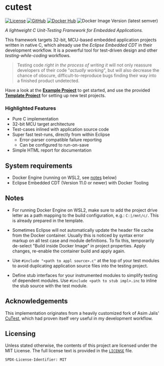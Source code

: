 # cutest

[![License](https://img.shields.io/github/license/islandcontroller/cutest)](LICENSE) [![GitHub](https://shields.io/badge/github-islandcontroller%2Fcutest-black?logo=github)](https://github.com/islandcontroller/cutest) [![Docker Hub](https://shields.io/badge/docker-islandc%2Fcutest-blue?logo=docker)](https://hub.docker.com/r/islandc/cutest) ![Docker Image Version (latest semver)](https://img.shields.io/docker/v/islandc/cutest?sort=semver)

*A lightweight C Unit-Testing Framework for Embedded Applications.*

This framework targets 32-bit, MCU-based embedded application projects written in native C, which already use the *Eclipse Embedded CDT* in their development workflow. It is a powerful tool for test-driven design and other *testing-while-coding* workflows.

> Testing code *right in the process of writing it* will not only reassure developers of their code "*actually working*", but will also decrease the chance of obscure, difficult-to-reproduce bugs finding their way into a finished product undetected.

Have a look at the [**Example Project**](https://github.com/islandcontroller/cutest-example) to get started, and use the provided [**Template Project**](https://github.com/islandcontroller/cutest-template) for setting up new test projects.

### Highlighted Features

* Pure C implementation
* 32-bit MCU target architecture
* Test-cases inlined with application source code
* Super fast test-runs, directly from within Eclipse
    * Error-parser compatible failure reporting
    * Can be configured to run-on-save
* Simple HTML report for documentation

## System requirements

* Docker Engine (running on WSL2, see [notes](#notes) below)
* Eclipse Embedded CDT (Version 11.0 or newer) with Docker Tooling

## Notes

* For running Docker Engine on WSL2, make sure to add the project drive letter as a path mapping to the build configuration, e.g.: `C:|/mnt/c/`. This is already prepared in the template.

* Sometimes Eclipse will not automatically update the header file cache from the Docker container. Usually this is noticed by syntax error markup on all test case and module definitions. To fix this, temporarily de-select "Build inside Docker Image" in project properties. Apply changes, re-enable the container build and apply again.

* Use `#include "<path to appl source>.c"` at the top of your test modules to avoid duplicating application source files into the testing project.

* Define stub interfaces for your instrumented modules to simplify testing of dependent modules. Use `#include <path to stub impl>.inc` to inline the stub source with the test module.

## Acknowledgements

This implementation originates from a heavily customized fork of Asim Jalis' [CuTest](https://cutest.sourceforge.net/), which had proven itself very useful in my development workflow.

## Licensing

Unless stated otherwise, the contents of this project are licensed under the MIT License. The full license text is provided in the [`LICENSE`](LICENSE) file.

    SPDX-License-Identifier: MIT